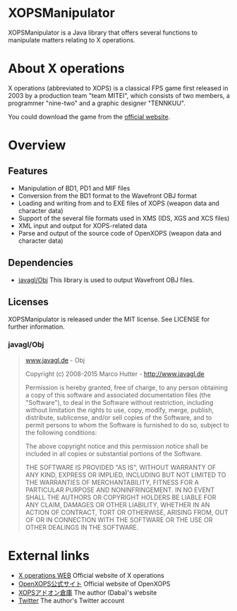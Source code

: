 # XOPSManipulator

XOPSManipulator is a Java library that offers several functions to manipulate matters relating to X operations.

# About X operations

X operations (abbreviated to XOPS) is a classical FPS game first released in 2003 by a production team "team MITEI", which consists of two members, a programmer "nine-two" and a graphic designer "TENNKUU".

You could download the game from the [official website](https://hp.vector.co.jp/authors/VA022962/xops/).

# Overview

## Features

- Manipulation of BD1, PD1 and MIF files
- Conversion from the BD1 format to the Wavefront OBJ format
- Loading and writing from and to EXE files of XOPS (weapon data and character data)
- Support of the several file formats used in XMS (IDS, XGS and XCS files)
- XML input and output for XOPS-related data
- Parse and output of the source code of OpenXOPS (weapon data and character data)

## Dependencies

- [javagl/Obj](https://github.com/javagl/Obj)
  This library is used to output Wavefront OBJ files.

## Licenses

XOPSManipulator is released under the MIT license. See LICENSE for further information.

### javagl/Obj

> www.javagl.de - Obj
>
> Copyright (c) 2008-2015 Marco Hutter - http://www.javagl.de
>
> Permission is hereby granted, free of charge, to any person
> obtaining a copy of this software and associated documentation
> files (the "Software"), to deal in the Software without
> restriction, including without limitation the rights to use,
> copy, modify, merge, publish, distribute, sublicense, and/or sell
> copies of the Software, and to permit persons to whom the
> Software is furnished to do so, subject to the following
> conditions:
>
> The above copyright notice and this permission notice shall be
> included in all copies or substantial portions of the Software.
>
> THE SOFTWARE IS PROVIDED "AS IS", WITHOUT WARRANTY OF ANY KIND,
> EXPRESS OR IMPLIED, INCLUDING BUT NOT LIMITED TO THE WARRANTIES
> OF MERCHANTABILITY, FITNESS FOR A PARTICULAR PURPOSE AND
> NONINFRINGEMENT. IN NO EVENT SHALL THE AUTHORS OR COPYRIGHT
> HOLDERS BE LIABLE FOR ANY CLAIM, DAMAGES OR OTHER LIABILITY,
> WHETHER IN AN ACTION OF CONTRACT, TORT OR OTHERWISE, ARISING
> FROM, OUT OF OR IN CONNECTION WITH THE SOFTWARE OR THE USE OR
> OTHER DEALINGS IN THE SOFTWARE.

# External links

- [X operations WEB](https://hp.vector.co.jp/authors/VA022962/xops/)
  Official website of X operations
- [OpenXOPS公式サイト](http://openxops.net/)
  Official website of OpenXOPS
- [XOPSアドオン倉庫](https://sites.google.com/site/xopsaddonwarehouse/home)
  The author (Daba)'s website
- [Twitter](https://twitter.com/Daxie_tksm6)
  The author's Twitter account

